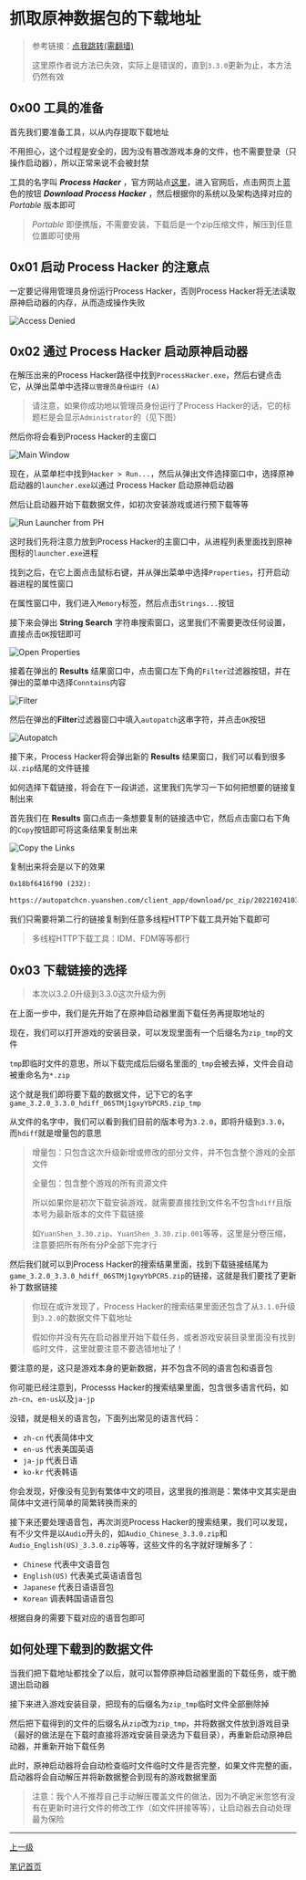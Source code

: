 # 抓取原神数据包的下载地址

> 参考链接：[点我跳转(需翻墙)](https://oscarcx.com/tech/genshin-direct-download.html)
>
> 这里原作者说方法已失效，实际上是错误的，直到`3.3.0`更新为止，本方法仍然有效

## 0x00 工具的准备

首先我们要准备工具，以从内存提取下载地址

不用担心，这个过程是安全的，因为没有篡改游戏本身的文件，也不需要登录（只操作启动器），所以正常来说不会被封禁

工具的名字叫 **<i>Process Hacker</i>** ，官方网站点[这里](https://processhacker.sourceforge.io/)，进入官网后，点击网页上蓝色的按钮 **<i>Download Process Hacker</i>** ，然后根据你的系统以及架构选择对应的 *Portable* 版本即可

> *Portable* 即便携版，不需要安装，下载后是一个zip压缩文件，解压到任意位置即可使用

## 0x01 启动 Process Hacker 的注意点

一定要记得用管理员身份运行Process Hacker，否则Process Hacker将无法读取原神启动器的内存，从而造成操作失败

![Access Denied](https://github-share-1304366332.cos.ap-guangzhou.myqcloud.com/game/genshin/attachments/access_denied.png)

## 0x02 通过 Process Hacker 启动原神启动器

在解压出来的Process Hacker路径中找到`ProcessHacker.exe`，然后右键点击它，从弹出菜单中选择`以管理员身份运行 (A)`

> 请注意，如果你成功地以管理员身份运行了Process Hacker的话，它的标题栏是会显示`Administrator`的（见下图）

然后你将会看到Process Hacker的主窗口

![Main Window](https://github-share-1304366332.cos.ap-guangzhou.myqcloud.com/game/genshin/attachments/mainWindow.png)

现在，从菜单栏中找到`Hacker > Run...`，然后从弹出文件选择窗口中，选择原神启动器的`launcher.exe`以通过 Process Hacker 启动原神启动器

然后让启动器开始下载数据文件，如初次安装游戏或进行预下载等等

![Run Launcher from PH](https://github-share-1304366332.cos.ap-guangzhou.myqcloud.com/game/genshin/attachments/run.png)

这时我们先将注意力放到Process Hacker的主窗口中，从进程列表里面找到原神图标的`launcher.exe`进程

找到之后，在它上面点击鼠标右键，并从弹出菜单中选择`Properties`，打开启动器进程的属性窗口

在属性窗口中，我们进入`Memory`标签，然后点击`Strings...`按钮

接下来会弹出 **String Search** 字符串搜索窗口，这里我们不需要更改任何设置，直接点击`OK`按钮即可

![Open Properties](https://github-share-1304366332.cos.ap-guangzhou.myqcloud.com/game/genshin/attachments/properties.png)

接着在弹出的 **Results** 结果窗口中，点击窗口左下角的`Filter`过滤器按钮，并在弹出的菜单中选择`Conntains`内容

![Filter](https://github-share-1304366332.cos.ap-guangzhou.myqcloud.com/game/genshin/attachments/filter.png)

然后在弹出的**Filter**过滤器窗口中填入`autopatch`这串字符，并点击`OK`按钮

![Autopatch](https://github-share-1304366332.cos.ap-guangzhou.myqcloud.com/game/genshin/attachments/autopatch.png)

接下来，Process Hacker将会弹出新的 **Results** 结果窗口，我们可以看到很多以`.zip`结尾的文件链接

如何选择下载链接，将会在下一段讲述，这里我们先学习一下如何把想要的链接复制出来

首先我们在 **Results** 窗口点击一条想要复制的链接选中它，然后点击窗口右下角的`Copy`按钮即可将这条结果复制出来

![Copy the Links](https://github-share-1304366332.cos.ap-guangzhou.myqcloud.com/game/genshin/attachments/links.png)

复制出来将会是以下的效果

```txt
0x18bf6416f90 (232): 

https://autopatchcn.yuanshen.com/client_app/download/pc_zip/20221024103540_fp3L3cHoDpo9eNeT/Audio_Japanese_3.2.0.zip
```

我们只需要将第二行的链接复制到任意多线程HTTP下载工具开始下载即可

> 多线程HTTP下载工具：IDM、FDM等等都行

## 0x03 下载链接的选择

> 本次以3.2.0升级到3.3.0这次升级为例

在上面一步中，我们是先开始了在原神启动器里面下载任务再提取地址的

现在，我们可以打开游戏的安装目录，可以发现里面有一个后缀名为`zip_tmp`的文件

`tmp`即临时文件的意思，所以下载完成后后缀名里面的`_tmp`会被去掉，文件会自动被重命名为`*.zip`

这个就是我们即将要下载的数据文件，记下它的名字`game_3.2.0_3.3.0_hdiff_06STMj1gxyYbPCR5.zip_tmp`

从文件的名字中，我们可以看到我们目前的版本号为`3.2.0`，即将升级到`3.3.0`，而`hdiff`就是增量包的意思

> 增量包：只包含这次升级新增或修改的部分文件，并不包含整个游戏的全部文件
> 
> 全量包：包含整个游戏的所有资源文件
> 
> 所以如果你是初次下载安装游戏，就需要直接找到文件名不包含`hdiff`且版本号为最新版本的文件下载链接
> 
> 如`YuanShen_3.30.zip`、`YuanShen_3.30.zip.001`等等，这里是分卷压缩，注意要把所有所有分P全部下完才行

然后我们就可以到Process Hacker的搜索结果里面，找到下载链接结尾为`game_3.2.0_3.3.0_hdiff_06STMj1gxyYbPCR5.zip`的链接，这就是我们要找了更新补丁数据链接

> 你现在或许发现了，Process Hacker的搜索结果里面还包含了从`3.1.0`升级到`3.2.0`的数据文件下载地址
> 
> 假如你并没有先在启动器里开始下载任务，或者游戏安装目录里面没有找到临时文件，这里就要注意不要选错地址了！

要注意的是，这只是游戏本身的更新数据，并不包含不同的语言包和语音包

你可能已经注意到，Processs Hacker的搜索结果里面，包含很多语言代码，如`zh-cn`、`en-us`以及`ja-jp`

没错，就是相关的语言包，下面列出常见的语言代码：

+ `zh-cn` 代表简体中文
+ `en-us` 代表美国英语
+ `ja-jp` 代表日语
+ `ko-kr` 代表韩语

你会发现，好像没有见到有繁体中文的项目，这里我的推测是：繁体中文其实是由简体中文进行简单的简繁转换而来的

接下来还要处理语音包，再次浏览Process Hacker的搜索结果，我们可以发现，有不少文件是以`Audio`开头的，如`Audio_Chinese_3.3.0.zip`和`Audio_English(US)_3.3.0.zip`等等，这些文件的名字就好理解多了：

+ `Chinese` 代表中文语音包
+ `English(US)` 代表美式英语语音包
+ `Japanese` 代表日语语音包
+ `Korean` 调表韩国语语音包

根据自身的需要下载对应的语音包即可

## 如何处理下载到的数据文件

当我们把下载地址都找全了以后，就可以暂停原神启动器里面的下载任务，或干脆退出启动器

接下来进入游戏安装目录，把现有的后缀名为`zip_tmp`临时文件全部删除掉

然后把下载得到的文件的后缀名从`zip`改为`zip_tmp`，并将数据文件放到游戏目录（最好的做法是在下载时直接将游戏安装目录选为下载目录），再重新启动原神启动器，并重新开始下载任务

此时，原神启动器将会自动检查临时文件临时文件是否完整，如果文件完整的画，启动器将会自动解压并将新数据整合到现有的游戏数据里面

> 注意：我个人不推荐自己手动解压覆盖文件的做法，因为不确定米忽悠有没有在更新时进行文件的修改工作（如文件拼接等等），让启动器去自动处理最为保险
> 
---

[上一级](../README.md)

[笔记首页](../../README.md)